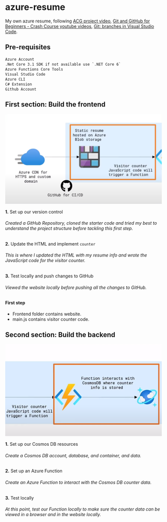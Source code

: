 # azure-resume
My own azure resume, following 
[ACG project video](https://www.youtube.com/watch?v=ieYrBWmkfno), [Git and GitHub for Beginners - Crash Course youtube videos](https://www.youtube.com/watch?v=RGOj5yH7evk), [Git: branches in Visual Studio Code](https://www.youtube.com/watch?v=b9LTz6joMf8).

## Pre-requisites
```
Azure Account  
.Net Core 3.1 SDK if not available use `.NET Core 6`  
Azure Functions Core Tools  
Visual Studio Code  
Azure CLI  
C# Extension  
Github Account
```
## **First section: Build the frontend**  
![Alt text](frontend/images/Build-frontend.png)

**1.** Set up our version control 
###### *Created a GitHub Repository, cloned the starter code and tried my best to understand the project structure before tackling this first step.* 
**2.** Update the HTML and implement `counter`  
###### *This is where I updated the HTML with my resume info and wrote the JavaScript code for the visitor counter.*
**3.** Test locally and push changes to GitHub  
###### *Viewed the website locally before pushing all the changes to GitHub.*



#### First step

- Frontend folder contains website. 
- main.js contains visitor counter code.


## **Second section: Build the backend**  

![Alt text](frontend/images/Build-backend.png)

**1.** Set up our Cosmos DB resources 
###### *Create a Cosmos DB account, database, and container, and data.* 
**2.** Set up an Azure Function  
###### *Create an Azure Function to interact with the Cosmos DB counter data.*
**3.** Test locally  
###### *At this point, test our Function locally to make sure the counter data can be viewed in a browser and in the website locally.*

